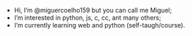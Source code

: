 - Hi, I’m @miguercoelho159 but you can call me Miguel;
- I’m interested in python, js, c, cc, ant many others;
- I’m currently learning web and python (self-taugh/course).
